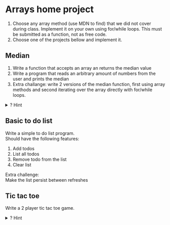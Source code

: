# Arrays home project

1. Choose any array method (use MDN to find) that we did not cover during class. Implement it on your own using for/while loops. This must be submitted as a function, not as free code.
2. Choose one of the projects bellow and implement it.

## Median

1. Write a function that accepts an array an returns the median value
2. Write a program that reads an arbitrary amount of numbers from the user and prints the median
3. Extra challange: write 2 versions of the median function, first using array methods and second iterating over the array directly with for/while loops.
<details>
    <summary>? Hint</summary>
    Read about Array.prototype.sort in MDN
</details>

## Basic to do list

Write a simple to do list program.  
Should have the following features:

1. Add todos
2. List all todos
3. Remove todo from the list
4. Clear list

Extra challenge:  
Make the list persist between refreshes

## Tic tac toe

Write a 2 player tic tac toe game.

<details>
    <summary>? Hint</summary>
    Arrays can be nested:
    <code>
        <pre>
const arr = [[1, 2], [], [3, 4]];
// arr is of type number[][]
        </pre>
    </code>
</details>
